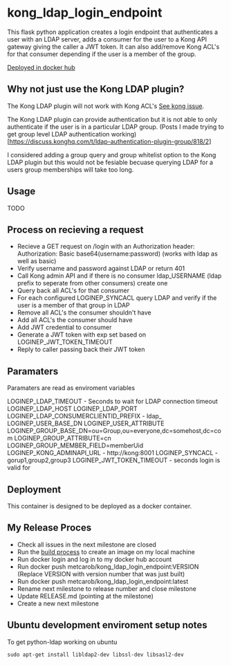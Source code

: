 # kong_ldap_login_endpoint

This flask python application creates a login endpoint that authenticates a user with an LDAP server, adds a consumer for the user to a Kong API gateway giving the caller a JWT token.
It can also add/remove Kong ACL's for that consumer depending if the user is a member of the group.

[Deployed in docker hub](https://hub.docker.com/r/metcarob/kong_ldap_login_endpoint/)

## Why not just use the Kong LDAP plugin?

The Kong LDAP plugin will not work with Kong ACL's [See kong issue](https://github.com/Kong/kong/issues/1439).

The Kong LDAP plugin can provide authentication but it is not able to only authenticate if the user is in a particular LDAP group. (Posts I made trying to get group level LDAP authentication working)[https://discuss.konghq.com/t/ldap-authentication-plugin-group/818/2]

I considered adding a group query and group whitelist option to the Kong LDAP plugin but this would not be fesiable becuase querying LDAP for a users group memberships will take too long. 

## Usage

TODO

## Process on recieving a request

 - Recieve a GET request on /login with an Authorization header: Authorization: Basic base64(username:password) (works with ldap as well as basic)
 - Verify username and password against LDAP or return 401
 - Call Kong admin API and if there is no consumer ldap_USERNAME (ldap prefix to seperate from other consumers) create one
 - Query back all ACL's for that consumer
 - For each configured LOGINEP_SYNCACL query LDAP and verify if the user is a member of that group in LDAP
 - Remove all ACL's the consumer shouldn't have
 - Add all ACL's the consumer should have
 - Add JWT credential to consumer
 - Generate a JWT token with exp set based on LOGINEP_JWT_TOKEN_TIMEOUT
 - Reply to caller passing back their JWT token
 
## Paramaters

Paramaters are read as enviroment variables

LOGINEP_LDAP_TIMEOUT - Seconds to wait for LDAP connection timeout
LOGINEP_LDAP_HOST
LOGINEP_LDAP_PORT
LOGINEP_LDAP_CONSUMERCLIENTID_PREFIX    - ldap_
LOGINEP_USER_BASE_DN
LOGINEP_USER_ATTRIBUTE
LOGINEP_GROUP_BASE_DN=ou=Group,ou=everyone,dc=somehost,dc=com
LOGINEP_GROUP_ATTRIBUTE=cn
LOGINEP_GROUP_MEMBER_FIELD=memberUid
LOGINEP_KONG_ADMINAPI_URL  - http://kong:8001
LOGINEP_SYNCACL               - gorup1,group2,group3
LOGINEP_JWT_TOKEN_TIMEOUT   - seconds login is valid for

## Deployment

This container is designed to be deployed as a docker container.

## My Release Proces

 - Check all issues in the next milestone are closed
 - Run the [build process](./dockerImageBuildProcess/README.md) to create an image on my local machine
 - Run docker login and log in to my docker hub account
 - Run docker push metcarob/kong_ldap_login_endpoint:VERSION (Replace VERSION with version number that was just built)
 - Run docker push metcarob/kong_ldap_login_endpoint:latest
 - Rename next milestone to release number and close milestone
 - Update RELEASE.md (pointing at the milestone)
 - Create a new next milestone

## Ubuntu development enviroment setup notes

To get python-ldap working on ubuntu
````
sudo apt-get install libldap2-dev libssl-dev libsasl2-dev
````

